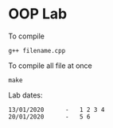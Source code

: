 # OOP Lab

To compile 

	g++ filename.cpp
	
To compile all file at once

	make


Lab dates:
	
	13/01/2020		-	1 2 3 4
	20/01/2020		-	5 6
	
		

